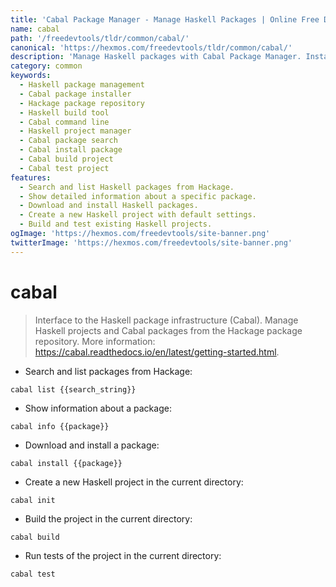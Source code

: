 ```yaml
---
title: 'Cabal Package Manager - Manage Haskell Packages | Online Free DevTools by Hexmos'
name: cabal
path: '/freedevtools/tldr/common/cabal/'
canonical: 'https://hexmos.com/freedevtools/tldr/common/cabal/'
description: 'Manage Haskell packages with Cabal Package Manager. Install, build, and test Haskell projects from the command line. Free online tool, no registration required.'
category: common
keywords:
  - Haskell package management
  - Cabal package installer
  - Hackage package repository
  - Haskell build tool
  - Cabal command line
  - Haskell project manager
  - Cabal package search
  - Cabal install package
  - Cabal build project
  - Cabal test project
features:
  - Search and list Haskell packages from Hackage.
  - Show detailed information about a specific package.
  - Download and install Haskell packages.
  - Create a new Haskell project with default settings.
  - Build and test existing Haskell projects.
ogImage: 'https://hexmos.com/freedevtools/site-banner.png'
twitterImage: 'https://hexmos.com/freedevtools/site-banner.png'
---
```


# cabal

> Interface to the Haskell package infrastructure (Cabal).
> Manage Haskell projects and Cabal packages from the Hackage package repository.
> More information: <https://cabal.readthedocs.io/en/latest/getting-started.html>.

- Search and list packages from Hackage:

`cabal list {{search_string}}`

- Show information about a package:

`cabal info {{package}}`

- Download and install a package:

`cabal install {{package}}`

- Create a new Haskell project in the current directory:

`cabal init`

- Build the project in the current directory:

`cabal build`

- Run tests of the project in the current directory:

`cabal test`

